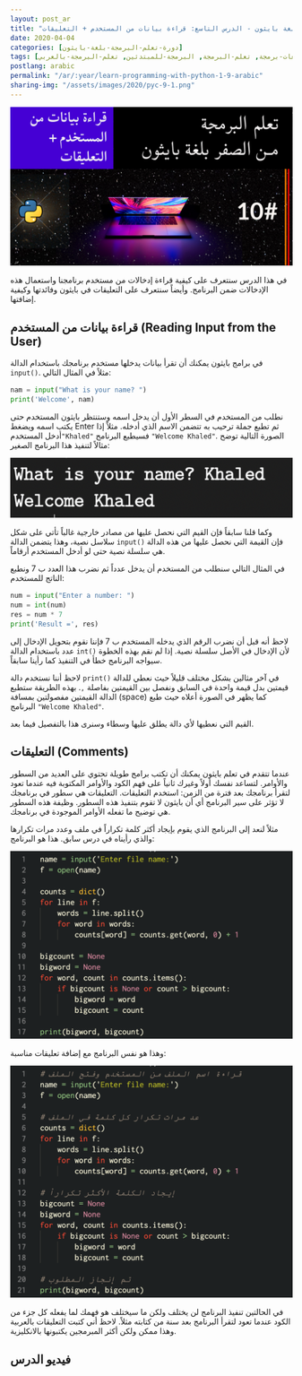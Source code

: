 ```yaml
---
layout: post_ar
title: "تعلم البرمجة بلغة بايثون - الدرس التاسع: قراءة بيانات من المستخدم + التعليقات"
date: 2020-04-04
categories: [دورة-تعلم-البرمجة-بلغة-بايثون] 
tags: [بايثون, برمجة, لغات-برمجة, تعلم-البرمجة, البرمجة-للمبتدئين, تعلم-البرمجة-بالعربي]
postlang: arabic 
permalink: "/ar/:year/learn-programming-with-python-1-9-arabic"
sharing-img: "/assets/images/2020/pyc-9-1.png"
---
```


![تعلم البرمجة بلغة بايثون - الدرس التاسع: قراءة بيانات من المستخدم + التعليقات](/assets/images/2020/pyc-10-1.png)

في هذا الدرس سنتعرف على كيفية قراءة إدخالات من مستخدم برنامجنا واستعمال هذه الإدخالات ضمن البرنامج. وأيضاً سنتعرف على التعليقات في بايثون وفائدتها وكيفية إضافتها.

## قراءة بيانات من المستخدم (Reading Input from the User)

في برامج بايثون يمكنك أن تقرأ بيانات يدخلها مستخدم برنامجك باستخدام الدالة `input()`. مثلاً في المثال التالي:

```python
nam = input("What is your name? ")
print('Welcome', nam)
```

نطلب من المستخدم في السطر الأول أن يدخل اسمه وستنتظر بايثون المستخدم حتى يكتب اسمه ويضغط Enter ثم تطبع جملة ترحيب به تتضمن الاسم الذي أدخله. مثلاً إذا أدخل المستخدم`"Khaled"` فسيطبع البرنامج `"Welcome Khaled"`. الصورة التالية توضح مثالاً لتنفيذ هذا البرنامج الصغير:

![](/assets/images/2020/pyc-10-2.png)

وكما قلنا سابقاً فإن القيم التي نحصل عليها من مصادر خارجية غالباً تأتي على شكل سلاسل نصية، وهذا يتضمن الدالة `input()` فإن القيمة التي نحصل عليها من هذه الدالة هي سلسلة نصية حتى لو أدخل المستخدم أرقاماً.

في المثال التالي سنطلب من المستخدم أن يدخل عدداً ثم نضرب هذا العدد ب 7 ونطبع الناتج للمستخدم:

```python
num = input("Enter a number: ")
num = int(num)
res = num * 7
print('Result =', res)
```

لاحظ أنه قبل أن نضرب الرقم الذي يدخله المستخدم ب 7 فإننا نقوم بتحويل الإدخال إلى عدد باستخدام الدالة `int()` لأن الإدخال في الأصل سلسلة نصية. إذا لم نقم بهذه الخطوة سيواجه البرنامج خطأ في التنفيذ كما رأينا سابقاً.

لاحظ أننا نستخدم دالة `print()` في آخر مثالين بشكل مختلف قليلاً حيث نعطي للدالة قيمتين بدل قيمة واحدة في السابق ونفصل بين القيمتين بفاصلة `,`. بهذه الطريقة ستطبع الدالة القيمتين مفصولتين بمسافة (space) كما يظهر في الصورة أعلاه حيث طبع البرنامج `"Welcome Khaled"`. 

القيم التي نعطيها لأي دالة يطلق عليها وسطاء وسنرى هذا بالتفصيل فيما بعد.

## التعليقات (Comments)

عندما تتقدم في تعلم بايثون يمكنك أن تكتب برامج طويلة تحتوي على العديد من السطور والأوامر. لتساعد نفسك أولاً وغيرك ثانياً على فهم الكود والأوامر المكتوبة فيه عندما تعود لتقرأ برنامجك بعد فترة من الزمن: استخدم التعليقات. التعليقات هي سطور في برنامجك لا تؤثر على سير البرنامج أي أن بايثون لا تقوم بتنفيذ هذه السطور. وظيفة هذه السطور هي توضيح ما تفعله الأوامر الموجودة في برنامجك.

مثلاً لنعد إلى البرنامج الذي يقوم بإيجاد أكثر كلمة تكراراً في ملف وعدد مرات تكرارها والذي رأيناه في درس سابق. هذا هو البرنامج:

![برنامج بايثون بدون تعليقات](/assets/images/2020/pyc-10-3.png)

وهذا هو نفس البرنامج مع إضافة تعليقات مناسبة:

![برنامج بايثون مع تعليقات](/assets/images/2020/pyc-10-4.png)

في الحالتين تنفيذ البرنامج لن يختلف ولكن ما سيختلف هو فهمك لما يفعله كل جزء من الكود عندما تعود لتقرأ البرنامج بعد سنة من كتابته مثلاً. لاحظ أني كتبت التعليقات بالعربية وهذا ممكن ولكن أكثر المبرمجين يكتبونها بالانكليزية.

## فيديو الدرس

